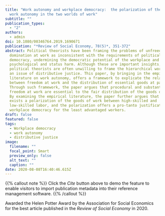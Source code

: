 ```yaml
---
title: "Work autonomy and workplace democracy:  the polarization of the goods of
  work autonomy in the two worlds of work"
subtitle: ""
publication_types:
  - "2"
authors:
  - admin
doi: 10.1080/00346764.2019.1690671
publication: "*Review of Social Economy, 78(5)*, 351-372"
abstract: Political theorists have been framing the problems of unfreedom and
  domination at work as inconsistent with the requirements of political
  democracy, undermining the democratic potential of the workplace and inducing
  psychological and status harm. Although these are important insights,
  political theorists are often unwilling to frame the hierarchical workplace as
  an issue of distributive justice. This paper, by bringing in the empirical
  literature on work autonomy, offers a framework to explicate the relationship
  between freedom at work and the distribution of essential goods at paid work.
  Through such framework, the paper argues that procedural and substantive
  freedom at work are essential to the fair distribution of the goods of work.
  By examining the empirical literature, the paper further argues that there
  exists a polarization of the goods of work between high-skilled and
  low-skilled labor, and the polarization offers a pro-tanto justification of
  workplace democracy for the least advantaged workers.
draft: false
featured: false
tags:
  - Workplace democracy
  - work autonomy
  - distributive justice
image:
  filename: ""
  focal_point: Smart
  preview_only: false
  alt_text: ""
  caption: ""
date: 2020-08-08T16:40:46.615Z
---
```

{{% callout note %}}
Click the *Cite* button above to demo the feature to enable visitors to import publication metadata into their reference management software.
{{% /callout %}}

Awarded the Helen Potter Award by the Association for Social Economics for the best article published in the *Review of Social Economy* in 2020.
